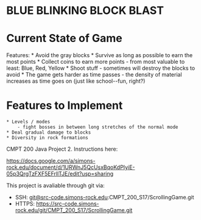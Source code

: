 # BLUE BLINKING BLOCK BLAST

# Current State of Game
Features:
    * Avoid the gray blocks
    * Survive as long as possible to earn the most points
    * Collect coins to earn more points
        - from most valuable to least: Blue, Red, Yellow
    * Shoot stuff
        - sometimes will destroy the blocks to avoid
    * The game gets harder as time passes
        - the density of material increases as time goes on (just like school--fun, right?)


# Features to Implement
    * Levels / modes
        - fight bosses in between long stretches of the normal mode
    * Deal gradual damage to blocks
    * Diversity in rock formations













CMPT 200 Java Project 2.  Instructions here:

https://docs.google.com/a/simons-rock.edu/document/d/1URWnJ5QcUsxBqoKdPIyiE-05p3QrgTzFXF5EFrllTJE/edit?usp=sharing


This project is avaliable through git via:
- SSH: git@src-code.simons-rock.edu:CMPT_200_S17/ScrollingGame.git
- HTTPS: https://src-code.simons-rock.edu/git/CMPT_200_S17/ScrollingGame.git
